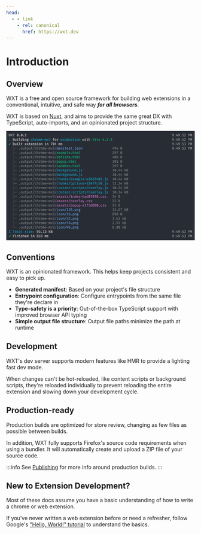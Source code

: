 ```yaml
---
head:
  - - link
    - rel: canonical
      href: https://wxt.dev
---
```


# Introduction

## Overview

WXT is a free and open source framework for building web extensions in a conventional, intuitive, and safe way **_for all browsers_**.

WXT is based on [Nuxt](https://nuxt.com), and aims to provide the same great DX with TypeScript, auto-imports, and an opinionated project structure.

![Example build output](../assets/cli-output.png)

## Conventions

WXT is an opinionated framework. This helps keep projects consistent and easy to pick up.

- **Generated manifest**: Based on your project's file structure
- **Entrypoint configuration**: Configure entrypoints from the same file they're declare in
- **Type-safety is a priority**: Out-of-the-box TypeScript support with improved browser API typing
- **Simple output file structure**: Output file paths minimize the path at runtime

## Development

WXT's dev server supports modern features like HMR to provide a lighting fast dev mode.

When changes can't be hot-reloaded, like content scripts or background scripts, they're reloaded individually to prevent reloading the entire extension and slowing down your development cycle.

## Production-ready

Production builds are optimized for store review, changing as few files as possible between builds.

In addition, WXT fully supports Firefox's source code requirements when using a bundler. It will automatically create and upload a ZIP file of your source code.

:::info
See [Publishing](./publishing) for more info around production builds.
:::

## New to Extension Development?

Most of these docs assume you have a basic understanding of how to write a chrome or web extension.

If you've never written a web extension before or need a refresher, follow Google's ["Hello, World!" tutorial](https://developer.chrome.com/docs/extensions/get-started/tutorial/hello-world) to understand the basics.
